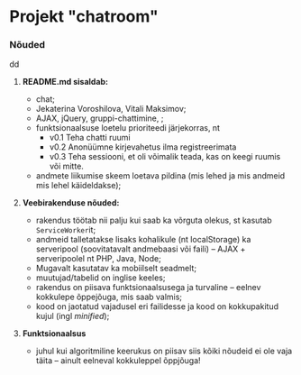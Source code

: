 # Projekt "chatroom"

### Nõuded
dd
1. **README.md sisaldab:**
    * chat;
    * Jekaterina Voroshilova, Vitali Maksimov;
    * AJAX, jQuery, gruppi-chattimine,  ;
    * funktsionaalsuse loetelu prioriteedi järjekorras, nt
        * v0.1 Teha chatti ruumi
        * v0.2 Anonüümne kirjevahetus ilma registreerimata
        * v0.3 Teha sessiooni, et oli võimalik teada, kas on keegi ruumis või mitte.
    * andmete liikumise skeem loetava pildina (mis lehed ja mis andmeid mis lehel käideldakse);

2. **Veebirakenduse nõuded:**
    * rakendus töötab nii palju kui saab ka võrguta olekus, st kasutab `ServiceWorker`it;
    * andmeid talletatakse lisaks kohalikule (nt localStorage) ka serveripool (soovitatavalt andmebaasi või faili) – AJAX + serveripoolel nt PHP, Java, Node;
    * Mugavalt kasutatav ka mobiilselt seadmelt;
    * muutujad/tabelid on inglise keeles;
    * rakendus on piisava funktsionaalsusega ja turvaline – eelnev kokkulepe õppejõuga, mis saab valmis;
    * kood on jaotatud vajadusel eri failidesse ja kood on kokkupakitud kujul (ingl _minified_);

3. **Funktsionaalsus**
    * juhul kui algoritmiline keerukus on piisav siis kõiki nõudeid ei ole vaja täita – ainult eelneval kokkuleppel õppjõuga!
